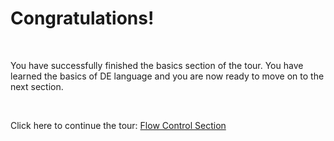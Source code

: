 # Congratulations!

<br />

You have successfully finished the basics section of the tour. You have learned the basics of DE language and you are now ready to move on to the next section.

<br />

Click here to continue the tour: [Flow Control Section](https://delang.mostafade.com/play/flowControl/welcome)
